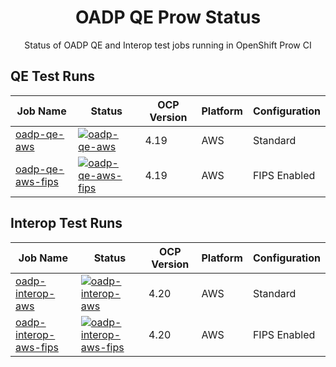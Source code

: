 <div align="center">
  <h1>OADP QE Prow Status</h1>
  <p>Status of OADP QE and Interop test jobs running in OpenShift Prow CI</p>
</div>

## QE Test Runs

| Job Name | Status | OCP Version | Platform | Configuration |
|----------|--------|-------------|----------|---------------|
| [oadp-qe-aws](https://prow.ci.openshift.org/job-history/gs/test-platform-results/logs/periodic-ci-oadp-qe-oadp-qe-automation-main-oadp1.5-ocp4.19-testing-oadp-qe-aws) | [![oadp-qe-aws](https://prow.ci.openshift.org/badge.svg?jobs=periodic-ci-oadp-qe-oadp-qe-automation-main-oadp1.5-ocp4.19-testing-oadp-qe-aws)](https://prow.ci.openshift.org/job-history/gs/test-platform-results/logs/periodic-ci-oadp-qe-oadp-qe-automation-main-oadp1.5-ocp4.19-testing-oadp-qe-aws) | 4.19 | AWS | Standard |
| [oadp-qe-aws-fips](https://prow.ci.openshift.org/job-history/gs/test-platform-results/logs/periodic-ci-oadp-qe-oadp-qe-automation-main-oadp1.5-ocp4.19-testing-oadp-qe-aws-fips) | [![oadp-qe-aws-fips](https://prow.ci.openshift.org/badge.svg?jobs=periodic-ci-oadp-qe-oadp-qe-automation-main-oadp1.5-ocp4.19-testing-oadp-qe-aws-fips)](https://prow.ci.openshift.org/job-history/gs/test-platform-results/logs/periodic-ci-oadp-qe-oadp-qe-automation-main-oadp1.5-ocp4.19-testing-oadp-qe-aws-fips) | 4.19 | AWS | FIPS Enabled |

## Interop Test Runs

| Job Name | Status | OCP Version | Platform | Configuration |
|----------|--------|-------------|----------|---------------|
| [oadp-interop-aws](https://prow.ci.openshift.org/job-history/gs/test-platform-results/logs/periodic-ci-oadp-qe-oadp-qe-automation-oadp-1.5-oadp1.5-ocp4.20-lp-interop-oadp-interop-aws) | [![oadp-interop-aws](https://prow.ci.openshift.org/badge.svg?jobs=periodic-ci-oadp-qe-oadp-qe-automation-oadp-1.5-oadp1.5-ocp4.20-lp-interop-oadp-interop-aws)](https://prow.ci.openshift.org/job-history/gs/test-platform-results/logs/periodic-ci-oadp-qe-oadp-qe-automation-oadp-1.5-oadp1.5-ocp4.20-lp-interop-oadp-interop-aws) | 4.20 | AWS | Standard |
| [oadp-interop-aws-fips](https://prow.ci.openshift.org/job-history/gs/test-platform-results/logs/periodic-ci-oadp-qe-oadp-qe-automation-oadp-1.5-oadp1.5-ocp4.20-lp-interop-oadp-interop-aws-fips) | [![oadp-interop-aws-fips](https://prow.ci.openshift.org/badge.svg?jobs=periodic-ci-oadp-qe-oadp-qe-automation-oadp-1.5-oadp1.5-ocp4.20-lp-interop-oadp-interop-aws-fips)](https://prow.ci.openshift.org/job-history/gs/test-platform-results/logs/periodic-ci-oadp-qe-oadp-qe-automation-oadp-1.5-oadp1.5-ocp4.20-lp-interop-oadp-interop-aws-fips) | 4.20 | AWS | FIPS Enabled |
